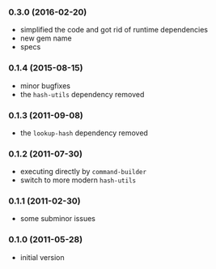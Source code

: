 ### 0.3.0 (2016-02-20)

* simplified the code and got rid of runtime dependencies
* new gem name
* specs

### 0.1.4 (2015-08-15)

* minor bugfixes
* the `hash-utils` dependency removed

### 0.1.3 (2011-09-08)

* the `lookup-hash` dependency removed

### 0.1.2 (2011-07-30)

* executing directly by `command-builder`
* switch to more modern `hash-utils`

### 0.1.1 (2011-02-30)

* some subminor issues

### 0.1.0 (2011-05-28)

* initial version
